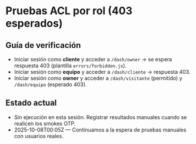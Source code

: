 # Pruebas ACL por rol (403 esperados)

## Guía de verificación
- Iniciar sesión como **cliente** y acceder a `/dash/owner` → se espera respuesta 403 (plantilla `errors/forbidden.js`).
- Iniciar sesión como **equipo** y acceder a `/dash/cliente` → respuesta 403.
- Iniciar sesión como **owner** y acceder a `/dash/visitante` (permitido) y `/dash/equipo` (esperado 403). 

## Estado actual
- Sin ejecución en esta sesión. Registrar resultados manuales cuando se realicen los smokes OTP.
- 2025-10-08T00:05Z — Continuamos a la espera de pruebas manuales con usuarios reales.
